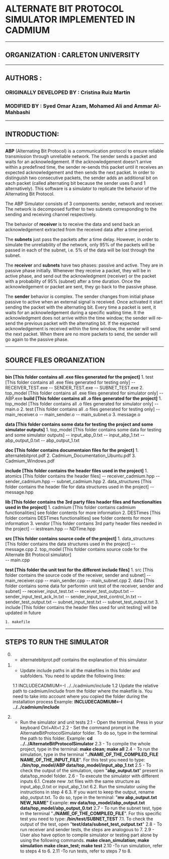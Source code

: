 # ALTERNATE BIT PROTOCOL SIMULATOR IMPLEMENTED IN CADMIUM
---
## ORGANIZATION : CARLETON UNIVERSITY
---
## AUTHORS :
### ORIGINALLY DEVELOPED BY : Cristina Ruiz Martin
### MODIFIED BY : Syed Omar Azam, Mohamed Ali and Ammar Al-Mahbashi                  
---
## INTRODUCTION:
---
**ABP** (Alternating Bit Protocol) is a communication protocol to ensure reliable transmission through unreliable network. The sender sends a packet and waits for an acknowledgement. If the acknowledgement doesn't arrive within a predefined time, the sender re-sends this packet until it receives an expected acknowledgement and then sends the next packet. In order to distinguish two consecutive packets, the sender adds an additional bit on each packet (called alternating bit because the sender uses 0 and 1 alternatively). This software is a simulator to replicate the behavior of the Alternating Bit Protocol. 

The ABP Simulator consists of 3 components: sender, network and receiver. The network is decomposed further to two subnets corresponding to the sending and receiving channel respectively.


The behavior of **receiver** is to receive the data and send back an acknowledgement extracted from the received data after a time period. 

The **subnets** just pass the packets after a time delay. However, in order to simulate the unreliability of the network, only 95% of the packets will be passed in each of the subnet, i.e. 5% of the data will be lost through the subnet.

 The **receiver** and **subnets** have two phases: passive and active. They are in passive phase initially. Whenever they receive a packet, they will be in active phase, and send out the acknowledgment (receiver) or the packet with a probability of 95% (subnet) after a time duration. Once the acknowledgement or packet are sent, they go back to the passive phase.

The **sender** behavior is complex. The sender changes from initial phase passive to active when an external signal is received. Once activated it start sending the packet with the alternating bit. Every time a packet is sent, it waits for an acknowledgement during a specific waiting time. It the acknowledgment does not arrive within the time window; the sender will re-send the previous packet with the alternating bit. If the expected acknowledgement is received within the time window, the sender will send the next packet. When there are no more packets to send, the sender will go again to the passive phase.

---

## SOURCE FILES ORGANIZATION
---
**bin [This folder contains all .exe files generated for the project]**
	1. test [This folder contains all .exe files generated for testing only]
		-- RECEIVER_TEST.exe
		-- SENDER_TEST.exe
		-- SUBNET_TEST.exe
	2. top_model [This folder contains all .exe files generated for simulator only]
		-- ABP.exe
**build [This folder contains all .o files generated for the project]**
	1. top_model [This folder contains all .o files generated for simulator only]
		-- main.o
	2. test [This folder contains all .o files generated for testing only]
		-- main_receiver.o
		-- main_sender.o
		-- main_subnet.o
	3. message.o
	
**data [This folder contains some data for testing the project and some simulator outputs]**
	1. top_model [This folder contains some data for testing and some simulator outputs]
		-- input_abp_0.txt
		-- input_abp_1.txt
		-- abp_output_0.txt
		-- abp_output_1.txt

**doc [This folder contains documentaion files for the project]**
	1. alternatebitprot.pdf
	2. Cadmium_Documentation_Ubuntu.pdf
	3. Cadmium_Windows.pdf

**include [This folder contains the header files used in the project]**
	1. atomics [This folder contains the header files]
		-- receiver_cadmium.hpp
		-- sender_cadmium.hpp
		-- subnet_cadmium.hpp
	2. data_structures [This folder contains the header file for data structures used in the project]
		-- message.hpp

**lib [This folder contains the 3rd party files header files and functionalties used in the project]**
	1. cadmium [This folder contains cadmium functionalities]
		see folder contents for more information
	2. DESTimes [This folder contains DESTimes functionalities]
		see folder contents for more information
	3. vendor [This folder contains 3rd party header files needed in the project]
		-- iestream.hpp
		-- NDTime.hpp

**src [This folder contains source code of the project]**
	1. data_structures [This folder contains the data structures used in the project]
		-- message.cpp
	2. top_model [This folder contains source code for the Alternate Bit Protocol simulator]	
		-- main.cpp

**test [This folder the unit test for the different include files]**
	1. src [This folder contains the source code of the receiver, sender and subnet]
		-- main_receiver.cpp
		-- main_sender.cpp
		-- main_subnet.cpp
	2. data [This folder contains some data for performin unit test of the receiver, sender and subnet]
		-- receiver_input_test.txt
		-- receiver_test_output.txt
		-- sender_input_test_ack_In.txt
		-- sender_input_test_control_In.txt
		-- sender_test_output.txt
		-- subnet_input_test.txt
		-- subnet_test_output.txt
	3. include [This folder contains the header files used for unit testing]
		will be updated in future

	1. makefile
---

## STEPS TO RUN THE SIMULATOR

0. - alternatebitprot.pdf contains the explanation of this simulator

1. - Update include paths in all the makefiles in this folder and subfolders. You need to update the following lines:
	
	1.1 INCLUDECADMIUM=-I ../../cadmium/include
    1.2 Update the relative path to cadmium/include from the folder where the makefile is. You need to take into account where you copied the folder during the installation process
		Example: **INCLUDECADMIUM=-I ../../cadmium/include**
			
2. - Run the simulator and unit tests
	2.1 - Open the terminal. Press in your keyboard Ctrl+Alt+t
	2.2 - Set the command prompt in the AlternateBitProtocolSimulator folder. To do so, type in the terminal the path to this folder.
		Example: **cd ../../AlternateBitProtocolSimulator**
	2.3 - To compile the whole project, type in the terminal:
		**make clean; make all**
	2.4 - To run the simulation, type in the terminal "**./NAME_OF_THE_COMPILED_FILE NAME_OF_THE_INPUT_FILE**". For this test you need to type:
		**./bin/top_model/ABP data/top_model/input_abp_1.txt**
	2.5 - To check the output of the simulation, open  "**abp_output.txt**" present in data/top_model folder.
	2.6 - To execute the simulator with different inputs
		6.1. Create new .txt files with the same structure as input_abp_0.txt or input_abp_1.txt
		6.2. Run the simulator using the instructions in step 4
		6.3. If you want to keep the output, rename abp_output.txt. To do so, type in the terminal: "**mv abp_output.txt NEW_NAME**"
			Example: **mv data/top_model/abp_output.txt data/top_model/abp_output_0.txt**
	2.7 - To run the subnet test, type in the terminal "**./NAME_OF_THE_COMPILED_FILE**". For this specific test you need to type:
		**/bin/test/SUBNET_TEST**
		7.1. To check the output of the test, open  "**test/data/subnet_test_output.txt**"
	2.8 - To run receiver and sender tests, the steps are analogous to 7.
	2.9 - User also have option to compile simulator or testing part alone by using the following commands.
		**make clean_simulation; make simulation**
		**make clean_test; make test**
	2.10 -To run simulation, refer to steps 4 to 6.
	2.11 -To run tests, refer to steps 7 to 8.


